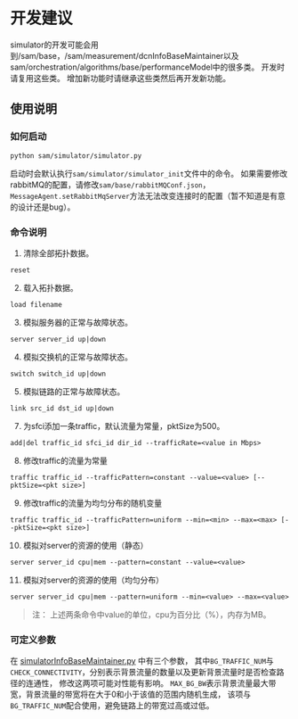 # 开发建议

simulator的开发可能会用到/sam/base，/sam/measurement/dcnInfoBaseMaintainer以及sam/orchestration/algorithms/base/performanceModel中的很多类。
开发时请复用这些类。
增加新功能时请继承这些类然后再开发新功能。

## 使用说明
### 如何启动
```shell
python sam/simulator/simulator.py
```
启动时会默认执行`sam/simulator/simulator_init`文件中的命令。
如果需要修改rabbitMQ的配置，请修改`sam/base/rabbitMQConf.json`，`MessageAgent.setRabbitMqServer`方法无法改变连接时的配置（暂不知道是有意的设计还是bug）。

### 命令说明
1. 清除全部拓扑数据。
```
reset
```
2. 载入拓扑数据。
```
load filename
```
3. 模拟服务器的正常与故障状态。
```
server server_id up|down
```
4. 模拟交换机的正常与故障状态。
```
switch switch_id up|down
```
5. 模拟链路的正常与故障状态。
```
link src_id dst_id up|down
```
7. 为sfci添加一条traffic，默认流量为常量，pktSize为500。
```
add|del traffic_id sfci_id dir_id --trafficRate=<value in Mbps>
```
8. 修改traffic的流量为常量
```
traffic traffic_id --trafficPattern=constant --value=<value> [--pktSize=<pkt size>]
```
9. 修改traffic的流量为均匀分布的随机变量
```
traffic traffic_id --trafficPattern=uniform --min=<min> --max=<max> [--pktSize=<pkt size>]
```
10. 模拟对server的资源的使用（静态）
```
server server_id cpu|mem --pattern=constant --value=<value>
```
11. 模拟对server的资源的使用（均匀分布）
```
server server_id cpu|mem --pattern=uniform --min=<value> --max=<value>
```
> 注： 上述两条命令中value的单位，cpu为百分比（%），内存为MB。

### 可定义参数
在 [simulatorInfoBaseMaintainer.py](./simulatorInfoBaseMaintainer.py) 中有三个参数，
其中`BG_TRAFFIC_NUM`与`CHECK_CONNECTIVITY`，分别表示背景流量的数量以及更新背景流量时是否检查路径的连通性，
修改这两项可能对性能有影响。
`MAX_BG_BW`表示背景流量最大带宽，背景流量的带宽将在大于0和小于该值的范围内随机生成，
该项与`BG_TRAFFIC_NUM`配合使用，避免链路上的带宽过高或过低。
